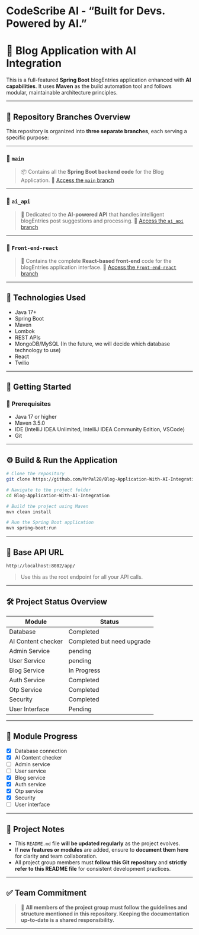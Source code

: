  # CodeScribe AI - “Built for Devs. Powered by AI.”


# 📘 Blog Application with AI Integration

This is a full-featured **Spring Boot** blogEntries application enhanced with **AI capabilities**. It uses **Maven** as the
build automation tool and follows modular, maintainable architecture principles.

---

## 🌳 Repository Branches Overview

This repository is organized into **three separate branches**, each serving a specific purpose:

---

### 🔹 `main`

> 📦 Contains all the **Spring Boot backend code** for the Blog Application.
> 🔗 [Access the `main` branch](https://github.com/MrPal28/Blog-Application-With-AI-Integration)

---

### 🔹 `ai_api`

> 🤖 Dedicated to the **AI-powered API** that handles intelligent blogEntries post suggestions and processing.
> 🔗 [Access the `ai_api` branch](https://github.com/MrPal28/Blog-Application-With-AI-Integration/tree/ai_api)

---

### 🔹 `Front-end-react`

> 🎨 Contains the complete **React-based front-end** code for the blogEntries application interface.
> 🔗 [Access the
`Front-end-react` branch](https://github.com/MrPal28/Blog-Application-With-AI-Integration/tree/Front-end-react)

---

## 🔧 Technologies Used

- Java 17+
- Spring Boot
- Maven
- Lombok
- REST APIs
- MongoDB/MySQL (In the future, we will decide which database technology to use)
- React
- Twilio

---

## 🚀 Getting Started

### 🧰 Prerequisites

- Java 17 or higher
- Maven 3.5.0
- IDE (IntelliJ IDEA Unlimited, IntelliJ IDEA Community Edition, VSCode)
- Git

---

## ⚙️ Build & Run the Application

```bash
# Clone the repository
git clone https://github.com/MrPal28/Blog-Application-With-AI-Integration.git
```

```bash
# Navigate to the project folder
cd Blog-Application-With-AI-Integration
```

```bash
# Build the project using Maven
mvn clean install
```

```bash
# Run the Spring Boot application
mvn spring-boot:run
```

---

## 🔗 Base API URL

```
http://localhost:8082/app/
```

> Use this as the root endpoint for all your API calls.

---

## 🛠️ Project Status Overview

| Module             | Status                     |
|--------------------|----------------------------|
| Database           | Completed                  | 
| AI Content checker | Completed but need upgrade | 
| Admin Service      | pending                    |
| User Service       | pending                    | 
| Blog Service       | In Progress                | 
| Auth Service       | Completed                  | 
| Otp Service        | Completed                  | 
| Security           | Completed                  | 
| User Interface     | Pending                    | 

---

## 🧩 Module Progress

- [x] Database connection
- [x] AI Content checker
- [ ] Admin service
- [ ] User service
- [X] Blog service
- [X] Auth service
- [X] Otp service
- [x] Security
- [ ] User interface

---

## 📄 Project Notes

- This `README.md` file **will be updated regularly** as the project evolves.
- If **new features or modules** are added, ensure to **document them here** for clarity and team collaboration.
- All project group members must **follow this Git repository** and **strictly refer to this README file** for
  consistent development practices.

---

## ✅ Team Commitment

> 📌 **All members of the project group must follow the guidelines and structure mentioned in this repository. Keeping
the documentation up-to-date is a shared responsibility.**

---
